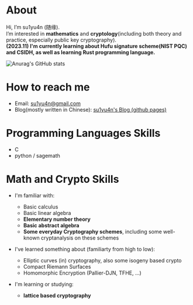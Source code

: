 # About
Hi, I’m su1yu4n (随缘). <!-- I'm a member of[@Nepnep](https://ctftime.org/team/106104) and [@XDSEC](https://github.com/XDSEC). --> \
I’m interested in **mathematics** and **cryptology**(including both theory and practice, especially public key cryptography). \
**(2023.11) I'm currently learning about Hufu signature scheme(NIST PQC) and CSIDH, as well as learning Rust programming language.**
<!--- - 💞️ I’m looking to collaborate on ... --->

![Anurag's GitHub stats](https://github-readme-stats.vercel.app/api?username=su1yu4n&count_private=true&theme=cobalt&show_icons=true)

# How to reach me 
- Email: su1yu4n@gmail.com
- Blog(mostly written in Chinese): [su1yu4n's Blog (github pages)](https://su1yu4n.github.io)

# Programming Languages Skills
- C
- python / sagemath

# Math and Crypto Skills
- I'm familiar with:
  - Basic calculus
  - Basic linear algebra
  - **Elementary number theory**
  - **Basic abstract algebra**
  - **Some everyday Cryptography schemes**, including some well-known cryptanalysis on these schemes

- I've learned something about (familiarty from high to low): 
  - Elliptic curves (in) cryptography, also some isogeny based crypto
  - Compact Riemann Surfaces
  - Homomorphic Encryption (Pallier-DJN, TFHE, ...)


- I'm learning or studying:
  - **lattice based cryptography**

 <!---
- I've planned to learn:
  - Algebraic number theory (related to ideal lattice and more crypto)
  - Arakelov theory / geometry

  *By the way, I've uploaded [my mini course on algebra and number theory for cryptography](https://www.bilibili.com/video/BV16F411377F) to bilibili (present in Chinese). I've uploaded a series of Elliptic Curves also.(but there are some flaws and important things not covered or pointed out in this series)*
--->

<!---
su1yu4n/su1yu4n is a ✨ special ✨ repository because its `README.md` (this file) appears on your GitHub profile.
You can click the Preview link to take a look at your changes.
--->

